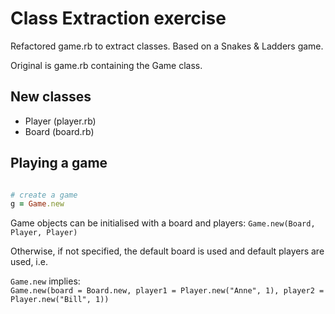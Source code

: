 # Class Extraction exercise

Refactored game.rb to extract classes. Based on a Snakes & Ladders game.

Original is game.rb containing the Game class.

## New classes

* Player (player.rb)
* Board (board.rb)

## Playing a game

```ruby

# create a game
g = Game.new

```

Game objects can be initialised with a board and players: `Game.new(Board, Player, Player)`

Otherwise, if not specified, the default board is used and default players are used, i.e.

`Game.new` implies:  
`Game.new(board = Board.new, player1 = Player.new("Anne", 1), player2 = Player.new("Bill", 1))`
